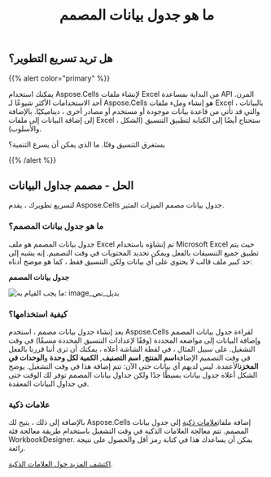 ﻿---
title: ما هو جدول بيانات المصمم
type: docs
weight: 50
url: /ar/python-net/what-is-a-designer-spreadsheet/
---
## **هل تريد تسريع التطوير؟**

{{% alert color="primary" %}}

يمكنك استخدام Aspose.Cells لإنشاء ملفات Excel من البداية بمساعدة API المرن. أحد الاستخدامات الأكثر شيوعًا لـ Aspose.Cells هو إنشاء وملء ملفات Excel بالبيانات ، والتي قد تأتي من قاعدة بيانات موجودة أو مستخدم أو مصادر أخرى ، ديناميكيًا. بالإضافة إلى إضافة البيانات إلى ملفات Excel ، ستحتاج أيضًا إلى الكتابة لتطبيق التنسيق (الشكل والأسلوب).

يستغرق التنسيق وقتًا. ما الذي يمكن أن يسرع التنمية؟

{{% /alert %}}

## **الحل - مصمم جداول البيانات**

لتسريع تطويرك ، يقدم Aspose.Cells جدول بيانات مصمم الميزات المثير.

### **ما هو جدول بيانات المصمم؟**

جدول بيانات المصمم هو ملف Excel تم إنشاؤه باستخدام Microsoft Excel حيث يتم تطبيق جميع التنسيقات بالفعل ويمكن تحديد المحتويات في وقت التصميم. إنه يشبه إلى حد كبير ملف قالب لا يحتوي على أي بيانات ولكن التنسيق فقط ، كما هو موضح أدناه:

**جدول بيانات المصمم**

![ما يجب القيام به: image_بديل_نص](what-is-a-designer-spreadsheet_1.png)

### **كيفية استخدامها؟**

 بعد إنشاء جدول بيانات مصمم ، استخدم Aspose.Cells لقراءة جدول بيانات المصمم وإضافة البيانات إلى مواضعه المحددة (وفقًا لإعدادات التنسيق المحددة مسبقًا) في وقت التشغيل. على سبيل المثال ، في لقطة الشاشة أعلاه ، يمكنك أن ترى أننا قررنا بالفعل في وقت التصميم الإضافة**اسم المنتج**, **اسم التصنيف**, **الكمية لكل وحدة** و**الوحدات في المخزن**الأعمدة. ليس لديهم أي بيانات حتى الآن: تتم إضافة هذا في وقت التشغيل. يوضح الشكل أعلاه جدول بيانات بسيطًا جدًا ولكن جداول بيانات المصمم توفر لك الوقت حتى في جداول البيانات المعقدة.

### **علامات ذكية**

 بالإضافة إلى ذلك ، يتيح لك Aspose.Cells إضافة ملفات[علامات ذكية](/cells/ar/python-net/smart-markers/) إلى جدول بيانات المصمم. تتم معالجة العلامات الذكية في وقت التشغيل باستخدام طريقة معالجة فئة WorkbookDesigner. يمكن أن يساعدك هذا في كتابة رمز أقل والحصول على نتيجة رائعة.

[اكتشف المزيد حول العلامات الذكية](/cells/ar/python-net/smart-markers/).
